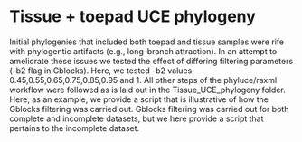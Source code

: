 # Tissue + toepad UCE phylogeny

Initial phylogenies that included both toepad and tissue samples were rife with phylogentic artifacts (e.g., long-branch attraction). 
In an attempt to ameliorate these issues we tested the effect of differing filtering parameters (-b2 flag in Gblocks). Here, we tested -b2 values 0.45,0.55,0.65,0.75,0.85,0.95 and 1. 
All other steps of the phyluce/raxml workflow were followed as is laid out in the Tissue_UCE_phylogeny folder. 
Here, as an example, we provide a script that is illustrative of how the Gblocks filtering was carried out. Gblocks filtering was carried out for both complete and incomplete datasets, 
but we here provide a script that pertains to the incomplete dataset. 

